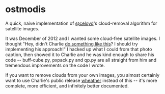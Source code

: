ostmodis
========

A quick, naive implementation of [@celoyd](https://github.com/celoyd)'s cloud-removal algorithm for satellite images. 

It was December of 2012 and I wanted some cloud-free satellite images. I thought 
"Hey, didn't Charlie [do something like this](https://www.flickr.com/photos/vruba/8017203149/in/set-72157631622037685)? 
I should try implementing his approach!"
I hacked up what I could from that photo caption, then showed it to Charlie and he was kind enough to share his code -- buff-cube.py, pxpack.py and qp.py are all straight from him and tremendous improvements on the code I wrote.

If you want to remove clouds from your own images, you almost certainly want to use Charlie's public release [wheather](https://github.com/celoyd/wheather) instead of this 
-- it's more complete, more efficient, and infinitely better documented. 





